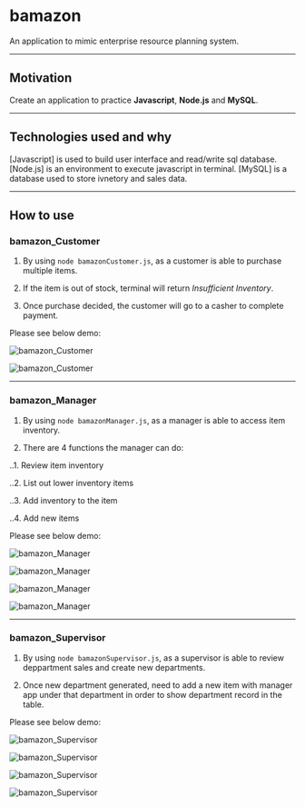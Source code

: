# bamazon
An application to mimic enterprise resource planning system.
***
## Motivation
Create an application to practice **Javascript**, **Node.js** and **MySQL**.
***
## Technologies used and why
[Javascript] is used to build user interface and read/write sql database.
[Node.js] is an environment to execute javascript in terminal.
[MySQL] is a database used to store ivnetory and sales data.
***
## How to use

### bamazon_Customer

1. By using `node bamazonCustomer.js`, as a customer is able to purchase multiple items.

2. If the item is out of stock, terminal will return *Insufficient Inventory*.

3. Once purchase decided, the customer will go to a casher to complete payment.

Please see below demo:

![bamazon_Customer](https://media.giphy.com/media/YkhE7bf91MaLI1yilG/giphy.gif)

![bamazon_Customer](https://media.giphy.com/media/UUo0SuY1zRl5lDWjtq/giphy.gif)

------
### bamazon_Manager

1. By using `node bamazonManager.js`, as a manager is able to access item inventory.

2. There are 4 functions the manager can do:

..1. Review item inventory

..2. List out lower inventory items

..3. Add inventory to the item

..4. Add new items

Please see below demo:

![bamazon_Manager](https://media.giphy.com/media/giKJXzwQuK75fDQZKx/giphy.gif)

![bamazon_Manager](https://media.giphy.com/media/Kc2QE6NzJP1YzVuRXt/giphy.gif)

![bamazon_Manager](https://media.giphy.com/media/kgDNqc2LYZjqXOSOHy/giphy.gif)

![bamazon_Manager](https://media.giphy.com/media/f4D11Bq7bAOckoik1H/giphy.gif)

------
### bamazon_Supervisor

1. By using `node bamazonSupervisor.js`, as a supervisor is able to review deppartment sales and create new departments.

2. Once new department generated, need to add a new item with manager app under that department in order to show department record in the table.

Please see below demo:

![bamazon_Supervisor](https://media.giphy.com/media/jsgA3qNswQ10Exf6RK/giphy.gif)

![bamazon_Supervisor](https://media.giphy.com/media/VItrBgQRjjc4mCGV5o/giphy.gif)

![bamazon_Supervisor](https://media.giphy.com/media/gH1uLlOUvJWsOQ4K0X/giphy.gif)

![bamazon_Supervisor](https://media.giphy.com/media/cjhmJGL1eUQCRR3RVr/giphy.gif)

